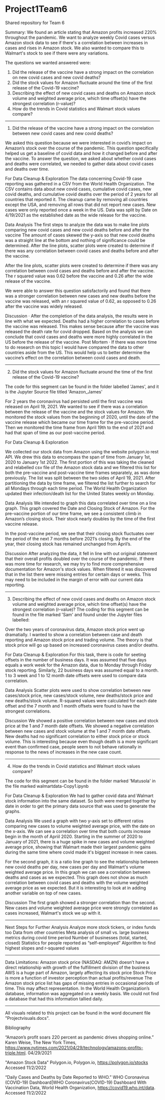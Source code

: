 # Project1Team6
Shared repository for Team 6

Summary:
We found an article stating that Amazon profits increased 220% throughout the pandemic. We want to analyze weekly Covid cases versus Amazon stock data to see if there's a correlation between increases in cases and rises in Amazon stock. We also wanted to compare this to Walmart's stock to see if there were any variations. 

The questions we wanted answered were:
1. Did the release of the vaccine have a strong impact on the correlation on new covid cases and new covid deaths?
2. Did the stock values for Amazon fluctuate around the time of the first release of the Covid-19 vaccine?
3. Describing the effect of new covid cases and deaths on Amazon stock volume and weighted average price, which time offset(s) have the strongest correlation (r-value)?
4. How do the trends in Covid statistics and Walmart stock values compare?

---------------------------------------------------------------

1. Did the release of the vaccine have a strong impact on the correlation between new covid cases and new covid deaths?

We asked this question because we were interested in covid’s impact on Amazon’s stock over the course of the pandemic. This question specifically helped us get a baseline of covid data and how it changed before and after the vaccine.
To answer the question, we asked about whether covid cases and deaths were correlated, we needed to gather data about covid cases and deaths over time.

For Data Cleanup & Exploration
The data concerning Covid-19 case reporting was gathered in a CSV from the World Health Organization. The CSV contains data about new covid cases, cumulative covid cases, new covid deaths, and cumulative covid deaths over the period of 2 years for all countries that reported it. The cleanup came by removing all countries except the USA, and removing all rows that did not report new cases. New cases were only reported once a week in the US. Data was split by Date on 4/19/2021 as the established date as the wide release for the vaccine.

Data Analysis
The first steps to analyze the data was to make line plots comparing new covid cases and new covid deaths before and after the vaccine
The amount of cases skewed the y-axis so that new covid deaths was a straight line at the bottom and nothing of significance could be determined.
After the line plots, scatter plots were created to determine if there was any correlation between covid cases and deaths before and after the vaccine.

After the line plots, scatter plots were created to determine if there was any correlation between covid cases and deaths before and after the vaccine.
The r squared value was 0.62 before the vaccine and 0.26 after the wide release of the vaccine.

We were able to answer this question satisfactorily and found that there was a stronger correlation between new cases and new deaths before the vaccine was released, with an r squared value of 0.62, as opposed to 0.26 after the vaccine was widely released.

Discussion
·     After the completion of the data analysis, the results were in line with what we expected. Deaths had a higher correlation to cases before the vaccine was released. This makes sense because after the vaccine was released the death rate for covid dropped. Based on the analysis we can conclude that covid cases and deaths were more highly correlated in the US before the release of the vaccine.
Post Mortem
·     If there was more time to do research on this topic I would have compared the data to other countries aside from the US. This would help us to better determine the vaccine’s effect on the correlation between covid cases and death.

---------------------------------------------------------------

2. Did the stock values for Amazon fluctuate around the time of the first release of the Covid-19 vaccine?

The code for this segment can be found in the folder labelled 'James', and it is the Jupyter Source file titled 'Amazon_James'

For 2 years the coronavirus had persisted until the first vaccine was released on April 19, 2021. We wanted to see if there was a correlation between the release of the vaccine and the stock values for Amazon. 
We monitored the stock values from the beginning of 2020, until the date of the vaccine release which became our time frame for the pre-vaccine period. Then we monitored the time frame from April 19th to the end of 2021 and had that span of time as our post-vaccine period. 

For Data Cleanup & Exploration

We collected our stock data from Amazon using the website polygon.io rest API. We drew this data to encompass the span of time from January 1st, 2020 to January 1st 2022. 
The first portion of this was taking the cleaned and relabelled csv file of the Amazon stock data and we filtered this list for both the pre-vaccine and post-vaccine time frames separately, as was done previously. 
The list was split between the two sides of April 19, 2021. 
After partitioning the data by time frame, we filtered the list further to search for all Mondays through each time period. The World Health Organization updated their infection/death list for the United States weekly on Monday.

Data Analysis
We intended to graph this data correlated over time on a line graph. This graph covered the Date and Closing Stock of Amazon. 
For the pre-vaccine portion of our time frame, we see a consistent climb in Amazon’s closing stock. Their stock nearly doubles by the time of the first vaccine release. 

In the post-vaccine period, we see that their closing stock fluctuates over the period of the next 7 months before 2021’s closing. 
By the end of the year, their closing stock has remained unchanged from April’s.

Discussion
After analyzing the data, it fell in line with out original statement that their overall profits doubled over the course of the pandemic. 
If there was more time for research, we may try to find more comprehensive documentation for Amazon's stock values. When filtered it was discovered that in the list there were missing entries for certain days or weeks. This may need to be included in the margin of error with our current data reporting.

---------------------------------------------------------------

3. Describing the effect of new covid cases and deaths on Amazon stock volume and weighted average price, which time offset(s) have the strongest correlation (r-value)?
The coding for this segment can be found in the file marked 'Sam' and found under the Jupyter files labelled:

Over the two years of coronavirus data, Amazon stock price went up dramatially. I wanted to show a correlation between case and death reporting and Amazon stock price and trading volume. 
The theory is that stock price will go up based on increased coronavirus cases and/or deaths. 

For Data Cleanup & Exploration
For this task, there is code for seeting offsets in the number of business days. It was assumed that five days equals a work week for the Amazon data, due to Monday through Friday stock reporting. 
Similarly, 22 business days was assumed equal to a month. 1 to 3 week and 1 to 12 month date offsets were used to compare data correlation.

Data Analysis
Scatter plots were used to show correlation between new cases/stock price, new cases/stock volume, new deaths/stock price and new deaths/stock volume.
R-squared values were calculated for each date offset and the 7 month and 1 month offsets were found to have the strongest correlations.

Discussion
We showed a positive correlation between new cases and stock price at the 1 and 7 month date offsets. We showed a negative correlation between new cases and stock volume at the 1 and 7 month date offsets. 
New deaths had no significant correlation to either stock price or stock volume. This is interesting because even though death is a more significant event than confirmed case, people seem to not behave rationally in response to the news of increases in the new case count.

---------------------------------------------------------------

4. How do the trends in Covid statistics and Walmart stock values compare?

The code for this segment can be found in the folder marked 'Matusola' in the file marked walmartdata-Copy1.ipynb


For Data Cleanup & Exploration
We had to gather covid data and Walmart stock information into the same dataset. So both were merged together by date in order to get the primary data source that was used to generate the graphs. 

Data Analysis
We used a graph with two y-axis set to different ratios comparing new cases to volume weighted average price, with the date on the x-axis. We can see a correlation over time that both counts increase begin in the month of Apriil 2020. Starting in the summer of 2020 to January of 2021, there is a huge spike in new cases and volume weighted average price, showing that Walmart made their largest pandemic gains during the same time where covid made it's biggest increase in new cases. 

For the second graph, it is a ratio line graph to see the relationship between new covid deaths per day, new cases per day and Walmart's volume weighted average price. In this graph we can see a correlation between deaths and cases as we expected. This graph does not show as much correlation between covid cases and deaths with the volume weighted average price as we expected. But it is interesting to look at in adding another variable on top of new cases. 

Discussion
The first graph showed a stronger correlation than the second. New cases and volume weighted average price were strongly correlated as cases increased, Walmart's stock we up with it.

---------------------------------------------------------------

Next Steps for Further Analysis
Analyze more stock tickers, or index funds too
Data from other countries
Meta analysis of small vs. large business metrics during covid time period
    Number of businesses (total, started, closed)
    Statistics for people reported as “self-employed”
Algorithm to find highest slopes and r-squared values

---------------------------------------------------------------

Data Limitations:
Amazon stock price (NASDAQ: AMZN) doesn’t have a direct relationship with growth of the fulfillment division of the business
    AWS is a huge part of Amazon, largely affecting its stock price
    Stock Price is more a function of investor perception than actual profits/revenue
The Amazon stock price list has gaps of missing entries in occasional periods of time. This may affect representation. 
In the World Health Organization’s database, information was aggregated on a weekly basis. We could not find a database that had this information tallied daily.

---------------------------------------------------------------

All visuals related to this project can be found in the word document file "Projectvisuals.docs".

Bibliography

“Amazon’s profit soars 220 percent as pandemic drives shopping online.” Karen Weise, The New York Times, https://www.nytimes.com/2021/04/29/technology/amazons-profits-triple.html. 04/29/2021

"Amazon Stock Data" Polygon.io, Polygon.io, https://polygon.io/stocks Accessed 11/2/2022

“Daily Cases and Deaths by Date Reported to WHO.” WHO Coronavirus (COVID-19) Dashboard|WHO Coronavirus(COVID-19) Dashboard With Vaccination Data, World Health Organization, https://covid19.who.int/data. Accessed 11/2/2022